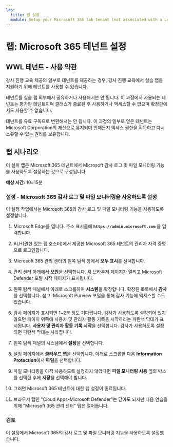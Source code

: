 ```yaml
---
lab:
  title: 랩 설정
  module: Setup your Microsoft 365 lab tenant (not associated with a Learn module)
---
```


# 랩: Microsoft 365 테넌트 설정

## WWL 테넌트 - 사용 약관
강사 진행 교육 제공의 일부로 테넌트를 제공하는 경우, 강사 진행 교육에서 실습 랩을 지원하기 위해 테넌트를 사용할 수 있습니다.

테넌트를 실습 랩 외부에서 공유하거나 사용해서는 안 됩니다. 이 과정에서 사용되는 테넌트는 평가판 테넌트이며 클래스가 종료된 후 사용하거나 액세스할 수 없으며 확장판에서도 사용할 수 없습니다.

테넌트를 유료 구독으로 변환해서는 안 됩니다. 이 과정의 일부로 얻은 테넌트는 Microsoft Corporation의 재산으로 유지되며 언제든지 액세스 권한을 획득하고 다시 소유할 수 있는 권리를 보유합니다.

## 랩 시나리오

이 설치 랩은 Microsoft 365 테넌트에서 Microsoft 감사 로그 및 파일 모니터링 기능을 사용하도록 설정하는 것으로 구성됩니다.

**예상 시간:** 10~15분

### 설정 - Microsoft 365 감사 로그 및 파일 모니터링을 사용하도록 설정

이 설정 작업에서는 Microsoft 365의 감사 로그 및 파일 모니터링 기능을 사용하도록 설정합니다.  

1. Microsoft Edge를 엽니다. 주소 표시줄에 **`https://admin.microsoft.com`** 을 입력합니다.

1. ALH(권한 있는 랩 호스터)에서 제공한 Microsoft 365 테넌트의 관리자 자격 증명으로 로그인합니다.

1. Microsoft 365 관리 센터의 왼쪽 탐색 창에서 **모두 표시**를 선택합니다.

1. 관리 센터 아래에서 **보안**을 선택합니다.  새 브라우저 페이지가 열리고 Microsoft Defender 포털 시작 페이지가 표시됩니다.

1. 왼쪽 탐색 패널에서 아래로 스크롤하여 **시스템**을 확장합니다.  확장된 목록에서 **감사**를 선택합니다.  참고: Microsoft Purview 포털을 통해 감사 기능에 액세스할 수도 있습니다.

1. 감사 페이지가 표시되면 1~2분 정도 기다립니다.  감사가 사용하도록 설정되어 있지 않으면 페이지 위쪽에 사용자 및 관리자 활동 기록을 시작하라는 파란색 막대가 표시됩니다.  **사용자 및 관리자 활동 기록 시작**을 선택합니다.  감사가 사용하도록 설정되면 파란색 막대는 사라집니다.

1. 왼쪽 탐색 패널의 시스템에서 **설정**을 선택합니다.

1. 설정 페이지에서 **클라우드 앱**을 선택합니다.   아래로 스크롤한 다음 **Information Protection**에서 **파일**을 선택합니다.

1. 파일 모니터링을 아직 사용하도록 설정하지 않았다면 **파일 모니터링 사용** 옆의 박스를 선택한 후에 **저장**을 선택해야 합니다.  

1. 그러면 Microsoft 365 테넌트에 대한 랩 설정이 종료됩니다.
1. 브라우저 탭인 "Cloud Apps-Microsoft Defender"는 닫아도 되지만 다음 연습을 위해 "Microsoft 365 관리 센터" 탭은 열어둡니다.

### 검토

이 설정에서 Microsoft 365의 감사 로그 및 파일 모니터링 기능을 사용하도록 설정했습니다.
